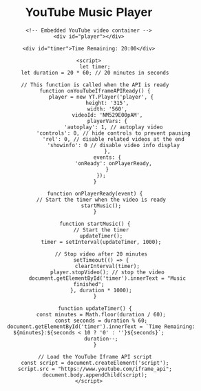 <!DOCTYPE html>
<html lang="en">
<head>
    <meta charset="UTF-8">
    <meta name="viewport" content="width=device-width, initial-scale=1.0">
    <title>YouTube Music Player with API</title>
    <style>
        body {
            font-family: Arial, sans-serif;
            text-align: center;
            margin-top: 50px;
        }
        #timer {
            font-size: 24px;
            margin-top: 20px;
        }
    </style>
</head>
<body>
    <h1>YouTube Music Player</h1>

    <!-- Embedded YouTube video container -->
    <div id="player"></div>

    <div id="timer">Time Remaining: 20:00</div>

    <script>
        let timer;
        let duration = 20 * 60; // 20 minutes in seconds

        // This function is called when the API is ready
        function onYouTubeIframeAPIReady() {
            player = new YT.Player('player', {
                height: '315',
                width: '560',
                videoId: 'NM529E00pAM',
                playerVars: {
                    'autoplay': 1, // autoplay video
                    'controls': 0, // hide controls to prevent pausing
                    'rel': 0, // disable related videos at the end
                    'showinfo': 0 // disable video info display
                },
                events: {
                    'onReady': onPlayerReady,
                }
            });
        }

        function onPlayerReady(event) {
            // Start the timer when the video is ready
            startMusic();
        }

        function startMusic() {
            // Start the timer
            updateTimer();
            timer = setInterval(updateTimer, 1000);

            // Stop video after 20 minutes
            setTimeout(() => {
                clearInterval(timer);
                player.stopVideo(); // stop the video
                document.getElementById('timer').innerText = "Music finished";
            }, duration * 1000);
        }

        function updateTimer() {
            const minutes = Math.floor(duration / 60);
            const seconds = duration % 60;
            document.getElementById('timer').innerText = `Time Remaining: ${minutes}:${seconds < 10 ? '0' : ''}${seconds}`;
            duration--;
        }

        // Load the YouTube Iframe API script
        const script = document.createElement('script');
        script.src = "https://www.youtube.com/iframe_api";
        document.body.appendChild(script);
    </script>
</body>
</html>
